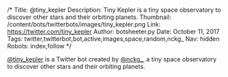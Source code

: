 /*
Title: @tiny_kepler
Description: Tiny Kepler is a tiny space observatory to discover other stars and their orbiting planets.
Thumbnail: /content/bots/twitterbots/images/tiny_kepler.png
Link: https://twitter.com/tiny_kepler
Author: botsheeter.py
Date: October 11, 2017
Tags: twitter,twitterbot,bot,active,images,space,random,nckg_
Nav: hidden
Robots: index,follow
*/

[@tiny_kepler](https://twitter.com/tiny_kepler) is a Twitter bot created by [@nckg_](https://twitter.com/nckg_), a tiny space observatory to discover other stars and their orbiting planets.
